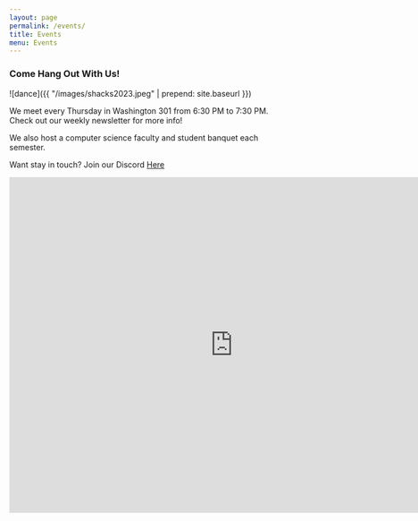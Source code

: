 ```yaml
---
layout: page
permalink: /events/
title: Events
menu: Events
---
```


### Come Hang Out With Us!

![dance]({{ "/images/shacks2023.jpeg" | prepend: site.baseurl }})

We meet every Thursday in Washington 301 from 6:30 PM to 7:30 PM. Check out our weekly newsletter for more info!

We also host a computer science faculty and student banquet each semester.

Want stay in touch? Join our Discord [Here](https://discord.gg/PgAYRuzx9Q)

<iframe src="https://calendar.google.com/calendar/embed?src=c_fa95f466d27c16f7a939a164e068a6b2ec207348f647a905e43e3c7760c3ffd2%40group.calendar.google.com&ctz=America%2FNew_York" style="border: 0" width="800" height="600" frameborder="0" scrolling="no"></iframe>

